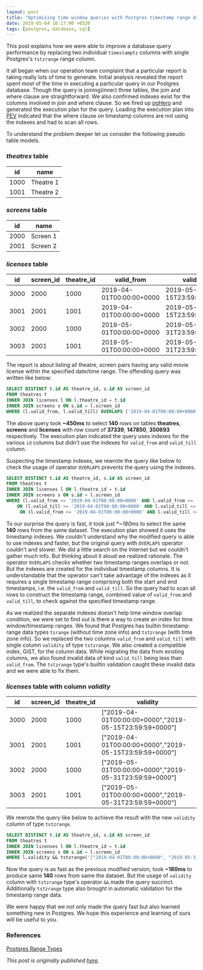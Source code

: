 ```yaml
---
layout: post
title: "Optimising time window queries with Postgres timestamp range data types"
date: 2019-05-04 10:17:00 +0530
tags: [postgres, database, sql]
---
```

This post explains how we were able to improve a database query performance by replacing two individual `timestamptz` columns with single Postgres's `tstzrange` range column.

It all began when our operation team complaint that a particular report is taking really lots of time to generate. Initial analysis revealed the report spent most of the time in executing a particular query in our Postgres database. Though the query is joining(inner) three tables, the join and where clause are straightforward. We also confirmed indexes exist for the columns involved in join and where clause. So we fired up [pgHero](https://github.com/ankane/pghero) and generated the execution plan for the query. Loading the execution plan into [PEV](https://tatiyants.com/pev) indicated that the where clause on timestamp columns are not using the indexes and had to scan all rows.

To understand the problem deeper let us consider the following pseudo table models.

### *theatres* table

| id | name |
|----|------|
| 1000 | Theatre 1 |
| 1001 | Theatre 2 |


### *screens* table

| id | name |
|----|------|
| 2000 | Screen 1 |
| 2001 | Screen 2 |

### *licenses* table

| id | screen_id | theatre_id | valid_from | valid_till |
|----|-----------|------------|------------|------------|
| 3000 | 2000 | 1000 | 2019-04-01T00:00:00+0000 | 2019-05-15T23:59:59+0000 |
| 3001 | 2001 | 1001 | 2019-04-01T00:00:00+0000 | 2019-05-15T23:59:59+0000 |
| 3002 | 2000 | 1000 | 2019-05-01T00:00:00+0000 | 2019-05-31T23:59:59+0000 |
| 3003 | 2001 | 1001 | 2019-05-01T00:00:00+0000 | 2019-05-31T23:59:59+0000 |

The report is about listing all theatre, screen pairs having any valid movie license within the specified date/time range. The offending query was written like below:

```sql
SELECT DISTINCT t.id AS theatre_id, s.id AS screen_id
FROM theatres t
INNER JOIN licenses l ON l.theatre_id = t.id
INNER JOIN screens s ON s.id = l.screen_id
WHERE (l.valid_from, l.valid_till) OVERLAPS ('2019-04-01T00:00:00+0000', '2019-05-31T23:59:59+0000')
```

The above query took **~450ms** to select **140** rows on tables **theatres**, **screens** and **licenses** with row count of **37339**, **147850**, **350693** respectively. The execution plan indicated the query uses indexes for the various `id` columns but didn't use the indexes for `valid_from` and `valid_till` column.

Suspecting the timestamp indexes, we rewrote the query like below to check the usage of operator `OVERLAPS` prevents the query using the indexes.

```sql
SELECT DISTINCT t.id AS theatre_id, s.id AS screen_id
FROM theatres t
INNER JOIN licenses l ON l.theatre_id = t.id
INNER JOIN screens s ON s.id = l.screen_id
WHERE (l.valid_from >= '2019-04-01T00:00:00+0000' AND l.valid_from <= '2019-05-31T23:59:59+0000')
    OR (l.valid_till >= '2019-04-01T00:00:00+0000' AND l.valid_till <= '2019-05-31T23:59:59+0000')
     OR (l.valid_from <= '2019-04-01T00:00:00+0000' AND l.valid_till >= '2019-05-31T23:59:59+0000')
```

To our surprise the query is fast, it took just **~180ms* to select the same **140** rows from the same dataset. The execution plan showed it uses the timestamp indexes. We couldn't understand why the modified query is able to use indexes and faster, but the original query with `OVERLAPS` operator couldn't and slower. We did a little search on the Internet but we couldn't gather much info. But thinking about it aloud we realized rationale. The operator `OVERLAPS` checks whether two timestamp ranges overlaps or not. But the indexes are created for the individual timestamp columns. It is understandable that the operator can't take advantage of the indexes as it requires a single timestamp range comprising both the start and end timestamps, i.e. the `valid_from` and `valid_till`. So the query had to scan all rows to construct the timestamp range, combined value of `valid_from` and `valid_till`, to check against the specified timestamp range.

As we realized the separate indexes doesn't help time window overlap condition, we were set to find out is there a way to create an index for time window/timestamp ranges. We found that Postgres has builtin timestamp range data types `tsrange` (without time zone info) and `tstzrange` (with time zone info). So we replaced the two columns `valid_from` and `valid_till` with single column `validity` of type `tstzrange`. We also created a compatible index, GiST, for the column data. While migrating the data from existing columns, we also found invalid data of kind `valid_till` being less than `valid_from`. The `tstzrange` type's builtin validation caught these invalid data and we were able to fix them. 

### *licenses* table with column *validity*

| id | screen_id | theatre_id | validity |
|----|-----------|------------|-----------|
| 3000 | 2000 | 1000 | ["2019-04-01T00:00:00+0000","2019-05-15T23:59:59+0000"] |
| 3001 | 2001 | 1001 | ["2019-04-01T00:00:00+0000","2019-05-15T23:59:59+0000"] |
| 3002 | 2000 | 1000 | ["2019-05-01T00:00:00+0000","2019-05-31T23:59:59+0000"] |
| 3003 | 2001 | 1001 | ["2019-05-01T00:00:00+0000","2019-05-31T23:59:59+0000"] |

We rewrote the query like below to achieve the result with the new `validity` column of type `tstzrange`.

```sql
SELECT DISTINCT t.id AS theatre_id, s.id AS screen_id
FROM theatres t
INNER JOIN licenses l ON l.theatre_id = t.id
INNER JOIN screens s ON s.id = l.screen_id
WHERE l.validity && tstzrange('["2019-04-01T00:00:00+0000", "2019-05-31T23:59:59+0000"]')
```

Now the query is as fast as the previous modified version, took **~180ms** to produce same **140** rows from same the dataset. But the usage of `validity` column with `tstzrange` type's operator `&&` made the query succinct. Additionally `tstzrange` type also brought in automatic validation for the timestamp range data. 

We were happy that we not only made the query fast but also learned something new in Postgres. We hope this experience and learning of ours will be useful to you.

### References
[Postgres Range Types](https://www.postgresql.org/docs/11/rangetypes.html)

*This post is originally published [here](https://engineering.qubecinema.com/2019/05/04/time-window-queries-with-postgres-timestamp-range.html)*.
